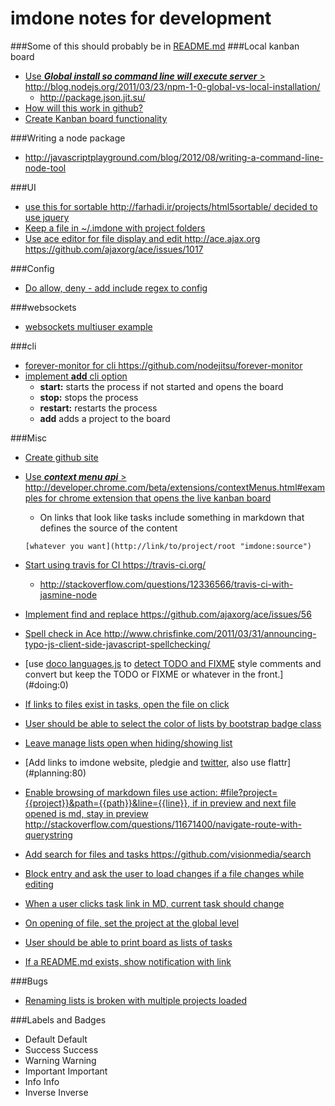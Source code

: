 imdone notes for development
==========
###Some of this should probably be in [README.md](README.md)
###Local kanban board 
- [Use ***Global install so command line will execute server*** > <http://blog.nodejs.org/2011/03/23/npm-1-0-global-vs-local-installation/>](#archive:420)
   - <http://package.json.jit.su/>
- [How will this work in github?](#archive:430)
- [Create Kanban board functionality](#archive:450)

###Writing a node package
- <http://javascriptplayground.com/blog/2012/08/writing-a-command-line-node-tool>

###UI
- [use this for sortable <http://farhadi.ir/projects/html5sortable/> decided to use jquery](#archive:410)
- [Keep a file in ~/.imdone with project folders](#archive:310)
- [Use ace editor for file display and edit <http://ace.ajax.org> <https://github.com/ajaxorg/ace/issues/1017>](#archive:80)

###Config
- [Do allow, deny - add include regex to config](#archive:400)

###websockets
- [websockets multiuser example](https://github.com/einaros/ws/blob/master/examples/fileapi/server.js)

###cli
- [forever-monitor for cli <https://github.com/nodejitsu/forever-monitor>](#todo:100)
- [implement **add** cli option](#archive:330)
	- **start:** starts the process if not started and opens the board
	- **stop:** stops the process
	- **restart:** restarts the process
	- **add** adds a project to the board

###Misc
- [Create github site](#archive:440)
- [Use ***context menu api*** > <http://developer.chrome.com/beta/extensions/contextMenus.html#examples> for chrome extension that opens the live kanban board](#todo:110)
	- On links that look like tasks include something in markdown that defines the source of the content

	`[whatever you want](http://link/to/project/root "imdone:source")`

- [Start using travis for CI <https://travis-ci.org/>](#todo:20)
    - <http://stackoverflow.com/questions/12336566/travis-ci-with-jasmine-node>
- [Implement find and replace <https://github.com/ajaxorg/ace/issues/56>](#todo:60)
- [Spell check in Ace <http://www.chrisfinke.com/2011/03/31/announcing-typo-js-client-side-javascript-spellchecking/>](#planning:90)
- [use [doco languages.js](https://github.com/jashkenas/docco/blob/master/resources/languages.json) to [detect TODO and FIXME](lib/imdone.js) style comments and convert but keep the TODO or FIXME or whatever in the front.](#doing:0)
- [If links to files exist in tasks, open the file on click](#planning:0)
- [User should be able to select the color of lists by bootstrap badge class](#planning:0)
- [Leave manage lists open when hiding/showing list](#archive:140)
- [Add links to imdone website, pledgie and [twitter](https://twitter.com/about/resources/buttons#tweet), also use flattr](#planning:80)
- [Enable browsing of markdown files use action: #file?project={{project}}&path={{path}}&line={{line}}, if in preview and next file opened is md, stay in preview <http://stackoverflow.com/questions/11671400/navigate-route-with-querystring>](#archive:20)
- [Add search for files and tasks <https://github.com/visionmedia/search>](#planning:60)
- [Block entry and ask the user to load changes if a file changes while editing](#planning:20)
- [When a user clicks task link in MD, current task should change](#planning:40)
- [On opening of file, set the project at the global level](#done:20)
- [User should be able to print board as lists of tasks](#planning:10)
- [If a README.md exists, show notification with link](#done:0)

###Bugs
- [Renaming lists is broken with multiple projects loaded](#archive:90)

###Labels and Badges
- Default <span class="label">Default</span>
- Success <span class="label label-success">Success</span>
- Warning <span class="label label-warning">Warning</span>
- Important	<span class="label label-important">Important</span>
- Info <span class="label label-info">Info</span>
- Inverse <span class="label label-inverse">Inverse</span>








